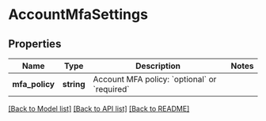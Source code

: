 # AccountMfaSettings

## Properties
Name | Type | Description | Notes
------------ | ------------- | ------------- | -------------
**mfa_policy** | **string** | Account MFA policy: &#x60;optional&#x60; or &#x60;required&#x60; | 

[[Back to Model list]](../README.md#documentation-for-models) [[Back to API list]](../README.md#documentation-for-api-endpoints) [[Back to README]](../README.md)


